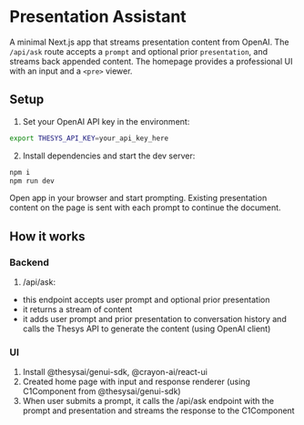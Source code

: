 # Presentation Assistant

A minimal Next.js app that streams presentation content from OpenAI. The `/api/ask` route accepts a `prompt` and optional prior `presentation`, and streams back appended content. The homepage provides a professional UI with an input and a `<pre>` viewer.

## Setup

1. Set your OpenAI API key in the environment:

```bash
export THESYS_API_KEY=your_api_key_here
```

2. Install dependencies and start the dev server:

```bash
npm i
npm run dev
```

Open app in your browser and start prompting. Existing presentation content on the page is sent with each prompt to continue the document.

## How it works

### Backend

1. /api/ask:

- this endpoint accepts user prompt and optional prior presentation
- it returns a stream of content
- it adds user prompt and prior presentation to conversation history and calls the Thesys API to generate the content (using OpenAI client)

### UI

1. Install @thesysai/genui-sdk, @crayon-ai/react-ui
2. Created home page with input and response renderer (using C1Component from @thesysai/genui-sdk)
3. When user submits a prompt, it calls the /api/ask endpoint with the prompt and presentation and streams the response to the C1Component

